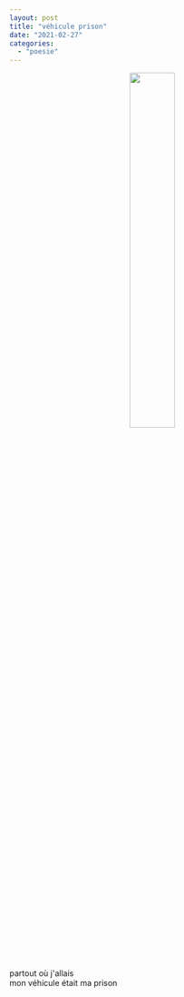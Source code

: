 ```yaml
---
layout: post
title: "véhicule prison"
date: "2021-02-27"
categories: 
  - "poesie"
---
```


<center>
	<img src="{{site.baseurl}}/assets/figures/prison.png" width="40%">
</center>

partout où j'allais  
mon véhicule était ma prison

